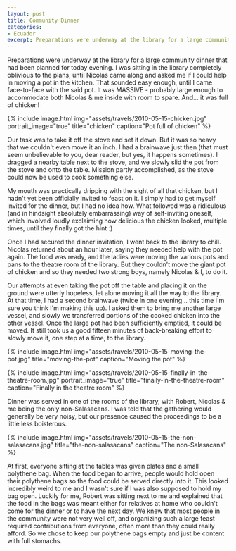 ```yaml
---
layout: post
title: Community Dinner
categories:
- Ecuador
excerpt: Preparations were underway at the library for a large community dinner that had been planned for today evening. I was sitting in the library completely oblivious to the plans, until Nicolas came along and asked me if I could help in moving a pot in the kitchen.
---
```


Preparations were underway at the library for a large community dinner that had
been planned for today evening. I was sitting in the library completely
oblivious to the plans, until Nicolas came along and asked me if I could help in
moving a pot in the kitchen. That sounded easy enough, until I came face-to-face
with the said pot. It was MASSIVE - probably large enough to accommodate both
Nicolas & me inside with room to spare. And... it was full of chicken!

{% include image.html
    img="assets/travels/2010-05-15-chicken.jpg"
    portrait_image="true"
    title="chicken"
    caption="Pot full of chicken" %}

Our task was to take it off the stove and set it down. But it was so heavy that
we couldn't even move it an inch. I had a brainwave just then (that must seem
unbelievable to you, dear reader, but yes, it happens sometimes). I dragged a
nearby table next to the stove, and we slowly slid the pot from the stove and
onto the table. Mission partly accomplished, as the stove could now be used to
cook something else.

My mouth was practically dripping with the sight of all that chicken, but I
hadn't yet been officially invited to feast on it. I simply had to get myself
invited for the dinner, but I had no idea how. What followed was a ridiculous
(and in hindsight absolutely embarrassing) way of self-inviting oneself, which
involved loudly exclaiming how delicious the chicken looked, multiple times,
until they finally got the hint :)

Once I had secured the dinner invitation, I went back to the library to chill.
Nicolas returned about an hour later, saying they needed help with the pot
again. The food was ready, and the ladies were moving the various pots and pans
to the theatre room of the library. But they couldn't move the giant pot of
chicken and so they needed two strong boys, namely Nicolas & I, to do it.

Our attempts at even taking the pot off the table and placing it on the ground
were utterly hopeless, let alone moving it all the way to the library. At that
time, I had a second brainwave (twice in one evening... this time I'm sure you
think I'm making this up). I asked them to bring me another large vessel, and
slowly we transferred portions of the cooked chicken into the other vessel. Once
the large pot had been sufficiently emptied, it could be moved. It still took us
a good fifteen minutes of back-breaking effort to slowly move it, one step at a
time, to the library.

{% include image.html
    img="assets/travels/2010-05-15-moving-the-pot.jpg"
    title="moving-the-pot"
    caption="Moving the pot" %}

{% include image.html
    img="assets/travels/2010-05-15-finally-in-the-theatre-room.jpg"
    portrait_image="true"
    title="finally-in-the-theatre-room"
    caption="Finally in the theatre room" %}

Dinner was served in one of the rooms of the library, with Robert, Nicolas & me
being the only non-Salasacans. I was told that the gathering would generally be
very noisy, but our presence caused the proceedings to be a little less
boisterous.

{% include image.html
    img="assets/travels/2010-05-15-the-non-salasacans.jpg"
    title="the-non-salasacans"
    caption="The non-Salasacans" %}

At first, everyone sitting at the tables was given plates and a small polythene
bag. When the food began to arrive, people would hold open their polythene bags
so the food could be served directly into it. This looked incredibly weird to me
and I wasn't sure if I was also supposed to hold my bag open. Luckily for me,
Robert was sitting next to me and explained that the food in the bags was meant
either for relatives at home who couldn't come for the dinner or to have the
next day. We knew that most people in the community were not very well off, and
organizing such a large feast required contributions from everyone, often more
than they could really afford. So we chose to keep our polythene bags empty and
just be content with full stomachs.
